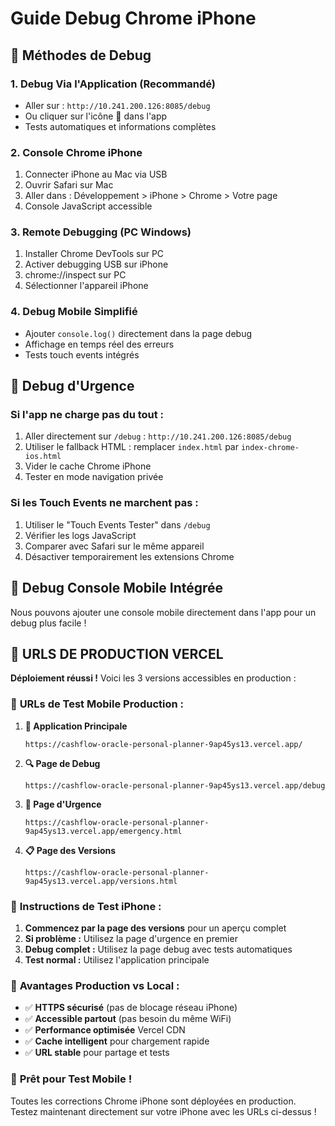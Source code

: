 # Guide Debug Chrome iPhone

## 🔧 Méthodes de Debug

### 1. Debug Via l'Application (Recommandé)
- Aller sur : `http://10.241.200.126:8085/debug`
- Ou cliquer sur l'icône 🐛 dans l'app
- Tests automatiques et informations complètes

### 2. Console Chrome iPhone
1. Connecter iPhone au Mac via USB
2. Ouvrir Safari sur Mac
3. Aller dans : Développement > iPhone > Chrome > Votre page
4. Console JavaScript accessible

### 3. Remote Debugging (PC Windows)
1. Installer Chrome DevTools sur PC
2. Activer debugging USB sur iPhone
3. chrome://inspect sur PC
4. Sélectionner l'appareil iPhone

### 4. Debug Mobile Simplifié
- Ajouter `console.log()` directement dans la page debug
- Affichage en temps réel des erreurs
- Tests touch events intégrés

## 🚨 Debug d'Urgence

### Si l'app ne charge pas du tout :
1. Aller directement sur `/debug` : `http://10.241.200.126:8085/debug`
2. Utiliser le fallback HTML : remplacer `index.html` par `index-chrome-ios.html`
3. Vider le cache Chrome iPhone
4. Tester en mode navigation privée

### Si les Touch Events ne marchent pas :
1. Utiliser le "Touch Events Tester" dans `/debug`
2. Vérifier les logs JavaScript
3. Comparer avec Safari sur le même appareil
4. Désactiver temporairement les extensions Chrome

## 📱 Debug Console Mobile Intégrée

Nous pouvons ajouter une console mobile directement dans l'app pour un debug plus facile !

## 🚀 **URLS DE PRODUCTION VERCEL**

**Déploiement réussi !** Voici les 3 versions accessibles en production :

### 🔗 **URLs de Test Mobile Production :**

1. **📱 Application Principale**
   ```
   https://cashflow-oracle-personal-planner-9ap45ys13.vercel.app/
   ```

2. **🔍 Page de Debug**
   ```
   https://cashflow-oracle-personal-planner-9ap45ys13.vercel.app/debug
   ```

3. **🚨 Page d'Urgence**
   ```
   https://cashflow-oracle-personal-planner-9ap45ys13.vercel.app/emergency.html
   ```

4. **📋 Page des Versions**
   ```
   https://cashflow-oracle-personal-planner-9ap45ys13.vercel.app/versions.html
   ```

### 📱 **Instructions de Test iPhone :**

1. **Commencez par la page des versions** pour un aperçu complet
2. **Si problème :** Utilisez la page d'urgence en premier
3. **Debug complet :** Utilisez la page debug avec tests automatiques
4. **Test normal :** Utilisez l'application principale

### 🎯 **Avantages Production vs Local :**

- ✅ **HTTPS sécurisé** (pas de blocage réseau iPhone)
- ✅ **Accessible partout** (pas besoin du même WiFi)
- ✅ **Performance optimisée** Vercel CDN
- ✅ **Cache intelligent** pour chargement rapide
- ✅ **URL stable** pour partage et tests

### 🚀 **Prêt pour Test Mobile !**

Toutes les corrections Chrome iPhone sont déployées en production. Testez maintenant directement sur votre iPhone avec les URLs ci-dessus !
